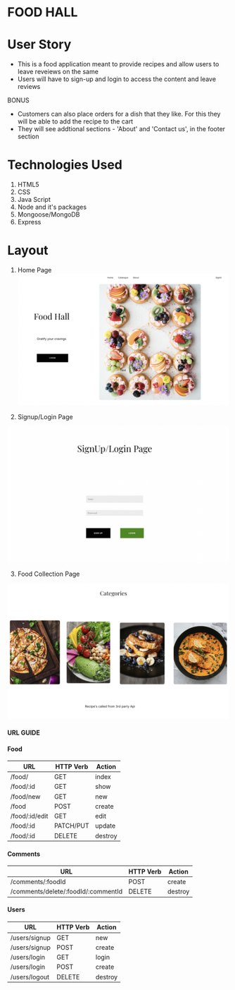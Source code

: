 # FOOD HALL

# User Story

- This is a food application meant to provide recipes and allow users to leave reveiews on the same
- Users will have to sign-up and login to access the content and leave reviews 

BONUS
- Customers can also place orders for a dish that they like. For this they will be able to add the recipe to the cart
- They will see addtional sections - 'About' and 'Contact us',  in the footer section

# Technologies Used

1. HTML5
2. CSS
3. Java Script
4. Node and it's packages
5. Mongoose/MongoDB
6. Express

# Layout

1. Home Page
![entityRelationshipDiagram](images/Home.png)

2. Signup/Login Page

![entityRelationshipDiagram](images/Login.png)

3. Food Collection Page

![entityRelationshipDiagram](images/Food.png)

#### URL GUIDE

#### Food

| **URL**          | **HTTP Verb**|**Action**|
|------------------|--------------|----------|
| /food/         | GET          | index  
| /food/:id      | GET          | show       
| /food/new      | GET          | new   
| /food          | POST         | create   
| /food/:id/edit | GET          | edit       
| /food/:id      | PATCH/PUT    | update    
| /food/:id      | DELETE       | destroy  

#### Comments

| **URL**          | **HTTP Verb**|**Action**|
|--------------------|--------------|----------|
| /comments/:foodId | POST         | create  
| /comments/delete/:foodId/:commentId      | DELETE          | destroy       


#### Users

| **URL**          | **HTTP Verb**|**Action**|
|------------------|--------------|----------|
| /users/signup    | GET         | new  
| /users/signup    | POST         | create  
| /users/login     | GET         | login       
| /users/login     | POST         | create       
| /users/logout    | DELETE       | destroy   
